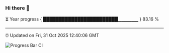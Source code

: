 ### Hi there 👋

⏳ Year progress { ████████████████████████▁▁▁▁▁▁ } 83.16 %

---

⏰ Updated on Fri, 31 Oct 2025 12:40:06 GMT

![Progress Bar CI](https://github.com/liununu/liununu/workflows/Progress%20Bar%20CI/badge.svg)
